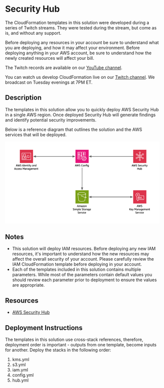 # Security Hub
The CloudFormation templates in this solution were developed during a series of Twitch streams. They were tested during
the stream, but come as is, and without any support. 

Before deploying any resources in your account be sure to understand what you are deploying, and how it may affect your 
environment. Before deploying anything in your AWS account, be sure to understand how the newly created resources 
will affect your bill.

The Twitch records are available on our [YouTube channel](https://www.youtube.com/@brettg98).

You can watch us develop CloudFormation live on our [Twitch channel](https://twitch.tv/curiousorbit). We broadcast on 
Tuesday evenings at 7PM ET.

## Description
The templates in this solution allow you to quickly deploy AWS Security Hub in a single AWS region. Once deployed Security
Hub will generate findings and identify potential security improvements.

Below is a reference diagram that outlines the solution and the AWS services that will be deployed.

![](images/reference-diagram.png)

## Notes
* This solution will deploy IAM resources. Before deploying any new IAM resources, it's important to understand how the 
new resources may affect the overall security of your account. Please carefully review the IAM CloudFormation template before
deploying in your account.
* Each of the templates included in this solution contains multiple parameters. While most of the parameters contain default 
values you should review each parameter prior to deployment to ensure the values are appropriate.

## Resources
* [AWS Security Hub](https://aws.amazon.com/security-hub/)

## Deployment Instructions
The templates in this solution use cross-stack references, therefore, deployment order is important - outputs from
one template, become inputs for another. Deploy the stacks in the following order:

1. kms.yml
2. s3.yml
3. iam.yml
4. config.yml
5. hub.yml

